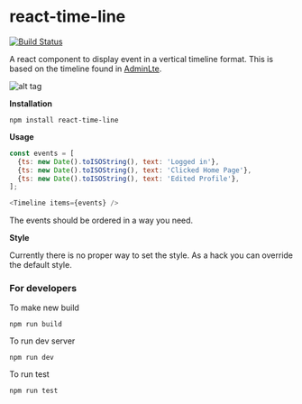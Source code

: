 # react-time-line

[![Build Status](https://travis-ci.org/arunghosh/react-timline.svg?branch=master)](https://travis-ci.org/arunghosh/react-timline)

A react component to display event in a vertical timeline format. This is based on the timeline found in [AdminLte](https://github.com/almasaeed2010/AdminLTE).

![alt tag](https://github.com/arunghosh/react-time-line/raw/master/docs/timeline.png)

**Installation**
```
npm install react-time-line
```


**Usage**

```javascript
const events = [
  {ts: new Date().toISOString(), text: 'Logged in'},
  {ts: new Date().toISOString(), text: 'Clicked Home Page'},
  {ts: new Date().toISOString(), text: 'Edited Profile'},
];

<Timeline items={events} />
```
The events should be ordered in a way you need.


**Style**

Currently there is no proper way to set the style. As a hack you can override the default style.


### For developers

To make new build
```
npm run build
```

To run dev server
```
npm run dev
```

To run test
```
npm run test
```

